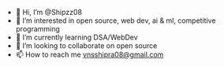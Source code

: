 - 👋 Hi, I’m @Shipzz08
- 👀 I’m interested in open source, web dev, ai & ml, competitive programming
- 🌱 I’m currently learning DSA/WebDev
- 💞️ I’m looking to collaborate on open source
- 📫 How to reach me vnsshipra08@gmail.com

<!---
Shipzz08/Shipzz08 is a ✨ special ✨ repository because its `README.md` (this file) appears on your GitHub profile.
You can click the Preview link to take a look at your changes.
--->
